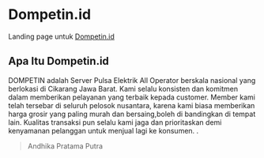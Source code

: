 # Dompetin.id
Landing page untuk [Dompetin.id](https://dompetin.id)

## Apa Itu Dompetin.id
DOMPETIN adalah Server Pulsa Elektrik All Operator berskala nasional yang berlokasi di Cikarang Jawa Barat. Kami selalu konsisten dan komitmen dalam memberikan pelayanan yang terbaik kepada customer. Member kami telah tersebar di seluruh pelosok nusantara, karena kami biasa memberikan harga grosir yang paling murah dan bersaing,boleh di bandingkan di tempat lain. Kualitas transaksi pun selalu kami jaga dan prioritaskan demi kenyamanan pelanggan untuk menjual lagi ke konsumen. .

> Andhika Pratama Putra

